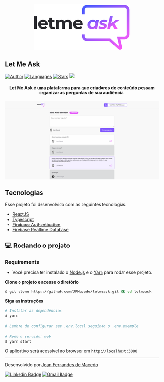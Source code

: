 <div align="center">
  <img src=".github/logo.svg" alt="Let Me Ask logo">
</div>

## Let Me Ask

[![Author](https://img.shields.io/badge/author-jfmacedo-835AFD?style=plastic)](https://github.com/JFMacedo)
[![Languages](https://img.shields.io/github/languages/count/JFMacedo/letmeask?color=%23835AFD&style=plastic)](#)
[![Stars](https://img.shields.io/github/stars/JFMacedo/letmeask?color=835AFD&style=plastic)](https://github.com/JFmacedo/letmeask/stargazers)
[![](https://img.shields.io/badge/-deploy-%23835AFD?style=plastic)](https://letmeask-c5fd1.web.app)

<h4 align="center">
  Let Me Ask é uma plataforma para que criadores de conteúdo possam organizar as perguntas de sua audiência.
</h4>

![Let Me Ask preview](.github/preview.png)

## Tecnologias

Esse projeto foi desenvolvido com as seguintes tecnologias.


- [ReactJS](https://reactjs.org/)
- [Typescript](https://www.typescriptlang.org/)
- [Firebase Authentication](https://firebase.google.com/products/auth)
- [Firebase Realtime Database](https://firebase.google.com/products/realtime-database)

## 💻 Rodando o projeto

### Requirements

- Você precisa ter instalado o [Node.js](https://nodejs.org/en/download/) e o [Yarn](https://yarnpkg.com/) para rodar esse projeto.

**Clone o projeto e acesse o diretório**

```bash
$ git clone https://github.com/JFMacedo/letmeask.git && cd letmeask
```

**Siga as instruções**

```bash
# Instalar as dependências
$ yarn

# Lembre de configurar seu .env.local seguindo o .env.exemple

# Rode o servidor web
$ yarn start
```

O aplicativo será acessível no browser em `http://localhost:3000`

---

Desenvolvido por [Jean Fernandes de Macedo](https://github.com/jfmacedo91)

[![Linkedin Badge](https://img.shields.io/badge/-Jean%20Fernandes%20de%20Macedo-0077B5?style=plastic&logo=Linkedin&link=https://www.linkedin.com/in/jfmacedo91)](https://www.linkedin.com/in/jfmacedo91)
[![Gmail Badge](https://img.shields.io/badge/-jfmacedo91@gmail.com-c14438?style=plastic&logo=Gmail&logoColor=white&link=mailto:jfmacedo91@gmail.com)](mailto:jfmacedo91@gmail.com)
